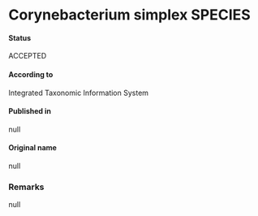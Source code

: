 # Corynebacterium simplex SPECIES

#### Status
ACCEPTED

#### According to
Integrated Taxonomic Information System

#### Published in
null

#### Original name
null

### Remarks
null